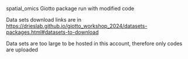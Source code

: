spatial_omics
Giotto package run with modified code

Data sets download links are in https://drieslab.github.io/giotto_workshop_2024/datasets-packages.html#datasets-to-download

Data sets are too large to be hosted in this account, therefore only codes are uploaded
